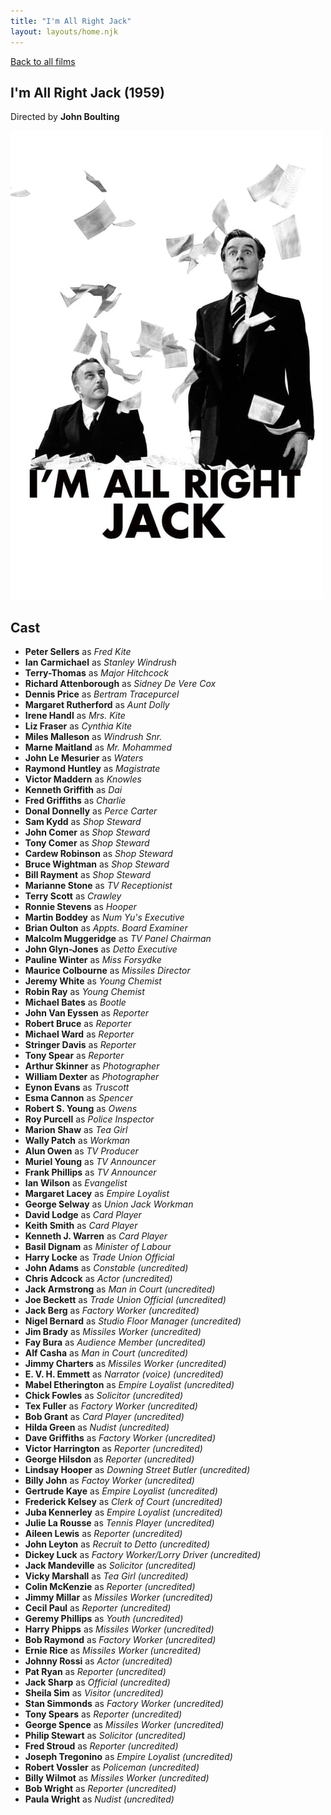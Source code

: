 ```yaml
---
title: "I'm All Right Jack"
layout: layouts/home.njk
---
```


<a href="../">Back to all films</a>

<article class="film">
  <h1>I'm All Right Jack (1959)</h1>

  <p class="director">
    Directed by <strong>John Boulting</strong>
  </p>

  <img src="../films/posters/im-all-right-jack.jpg" alt="">

  <h2>
    Cast
  </h2>
  <ul>
    <li><strong>Peter Sellers</strong> as <em>Fred Kite</em></li>
<li><strong>Ian Carmichael</strong> as <em>Stanley Windrush</em></li>
<li><strong>Terry-Thomas</strong> as <em>Major Hitchcock</em></li>
<li><strong>Richard Attenborough</strong> as <em>Sidney De Vere Cox</em></li>
<li><strong>Dennis Price</strong> as <em>Bertram Tracepurcel</em></li>
<li><strong>Margaret Rutherford</strong> as <em>Aunt Dolly</em></li>
<li><strong>Irene Handl</strong> as <em>Mrs. Kite</em></li>
<li><strong>Liz Fraser</strong> as <em>Cynthia Kite</em></li>
<li><strong>Miles Malleson</strong> as <em>Windrush Snr.</em></li>
<li><strong>Marne Maitland</strong> as <em>Mr. Mohammed</em></li>
<li><strong>John Le Mesurier</strong> as <em>Waters</em></li>
<li><strong>Raymond Huntley</strong> as <em>Magistrate</em></li>
<li><strong>Victor Maddern</strong> as <em>Knowles</em></li>
<li><strong>Kenneth Griffith</strong> as <em>Dai</em></li>
<li><strong>Fred Griffiths</strong> as <em>Charlie</em></li>
<li><strong>Donal Donnelly</strong> as <em>Perce Carter</em></li>
<li><strong>Sam Kydd</strong> as <em>Shop Steward</em></li>
<li><strong>John Comer</strong> as <em>Shop Steward</em></li>
<li><strong>Tony Comer</strong> as <em>Shop Steward</em></li>
<li><strong>Cardew Robinson</strong> as <em>Shop Steward</em></li>
<li><strong>Bruce Wightman</strong> as <em>Shop Steward</em></li>
<li><strong>Bill Rayment</strong> as <em>Shop Steward</em></li>
<li><strong>Marianne Stone</strong> as <em>TV Receptionist</em></li>
<li><strong>Terry Scott</strong> as <em>Crawley</em></li>
<li><strong>Ronnie Stevens</strong> as <em>Hooper</em></li>
<li><strong>Martin Boddey</strong> as <em>Num Yu's Executive</em></li>
<li><strong>Brian Oulton</strong> as <em>Appts. Board Examiner</em></li>
<li><strong>Malcolm Muggeridge</strong> as <em>TV Panel Chairman</em></li>
<li><strong>John Glyn-Jones</strong> as <em>Detto Executive</em></li>
<li><strong>Pauline Winter</strong> as <em>Miss Forsydke</em></li>
<li><strong>Maurice Colbourne</strong> as <em>Missiles Director</em></li>
<li><strong>Jeremy White</strong> as <em>Young Chemist</em></li>
<li><strong>Robin Ray</strong> as <em>Young Chemist</em></li>
<li><strong>Michael Bates</strong> as <em>Bootle</em></li>
<li><strong>John Van Eyssen</strong> as <em>Reporter</em></li>
<li><strong>Robert Bruce</strong> as <em>Reporter</em></li>
<li><strong>Michael Ward</strong> as <em>Reporter</em></li>
<li><strong>Stringer Davis</strong> as <em>Reporter</em></li>
<li><strong>Tony Spear</strong> as <em>Reporter</em></li>
<li><strong>Arthur Skinner</strong> as <em>Photographer</em></li>
<li><strong>William Dexter</strong> as <em>Photographer</em></li>
<li><strong>Eynon Evans</strong> as <em>Truscott</em></li>
<li><strong>Esma Cannon</strong> as <em>Spencer</em></li>
<li><strong>Robert S. Young</strong> as <em>Owens</em></li>
<li><strong>Roy Purcell</strong> as <em>Police Inspector</em></li>
<li><strong>Marion Shaw</strong> as <em>Tea Girl</em></li>
<li><strong>Wally Patch</strong> as <em>Workman</em></li>
<li><strong>Alun Owen</strong> as <em>TV Producer</em></li>
<li><strong>Muriel Young</strong> as <em>TV Announcer</em></li>
<li><strong>Frank Phillips</strong> as <em>TV Announcer</em></li>
<li><strong>Ian Wilson</strong> as <em>Evangelist</em></li>
<li><strong>Margaret Lacey</strong> as <em>Empire Loyalist</em></li>
<li><strong>George Selway</strong> as <em>Union Jack Workman</em></li>
<li><strong>David Lodge</strong> as <em>Card Player</em></li>
<li><strong>Keith Smith</strong> as <em>Card Player</em></li>
<li><strong>Kenneth J. Warren</strong> as <em>Card Player</em></li>
<li><strong>Basil Dignam</strong> as <em>Minister of Labour</em></li>
<li><strong>Harry Locke</strong> as <em>Trade Union Official</em></li>
<li><strong>John Adams</strong> as <em>Constable (uncredited)</em></li>
<li><strong>Chris Adcock</strong> as <em>Actor (uncredited)</em></li>
<li><strong>Jack Armstrong</strong> as <em>Man in Court (uncredited)</em></li>
<li><strong>Joe Beckett</strong> as <em>Trade Union Official (uncredited)</em></li>
<li><strong>Jack Berg</strong> as <em>Factory Worker (uncredited)</em></li>
<li><strong>Nigel Bernard</strong> as <em>Studio Floor Manager (uncredited)</em></li>
<li><strong>Jim Brady</strong> as <em>Missiles Worker (uncredited)</em></li>
<li><strong>Fay Bura</strong> as <em>Audience Member (uncredited)</em></li>
<li><strong>Alf Casha</strong> as <em>Man in Court (uncredited)</em></li>
<li><strong>Jimmy Charters</strong> as <em>Missiles Worker (uncredited)</em></li>
<li><strong>E. V. H. Emmett</strong> as <em>Narrator (voice) (uncredited)</em></li>
<li><strong>Mabel Etherington</strong> as <em>Empire Loyalist (uncredited)</em></li>
<li><strong>Chick Fowles</strong> as <em>Solicitor (uncredited)</em></li>
<li><strong>Tex Fuller</strong> as <em>Factory Worker (uncredited)</em></li>
<li><strong>Bob Grant</strong> as <em>Card Player (uncredited)</em></li>
<li><strong>Hilda Green</strong> as <em>Nudist (uncredited)</em></li>
<li><strong>Dave Griffiths</strong> as <em>Factory Worker (uncredited)</em></li>
<li><strong>Victor Harrington</strong> as <em>Reporter (uncredited)</em></li>
<li><strong>George Hilsdon</strong> as <em>Reporter (uncredited)</em></li>
<li><strong>Lindsay Hooper</strong> as <em>Downing Street Butler (uncredited)</em></li>
<li><strong>Billy John</strong> as <em>Factoy Worker (uncredited)</em></li>
<li><strong>Gertrude Kaye</strong> as <em>Empire Loyalist (uncredited)</em></li>
<li><strong>Frederick Kelsey</strong> as <em>Clerk of Court (uncredited)</em></li>
<li><strong>Juba Kennerley</strong> as <em>Empire Loyalist (uncredited)</em></li>
<li><strong>Julie La Rousse</strong> as <em>Tennis Player (uncredited)</em></li>
<li><strong>Aileen Lewis</strong> as <em>Reporter (uncredited)</em></li>
<li><strong>John Leyton</strong> as <em>Recruit to Detto (uncredited)</em></li>
<li><strong>Dickey Luck</strong> as <em>Factory Worker/Lorry Driver (uncredited)</em></li>
<li><strong>Jack Mandeville</strong> as <em>Solicitor (uncredited)</em></li>
<li><strong>Vicky Marshall</strong> as <em>Tea Girl (uncredited)</em></li>
<li><strong>Colin McKenzie</strong> as <em>Reporter (uncredited)</em></li>
<li><strong>Jimmy Millar</strong> as <em>Missiles Worker (uncredited)</em></li>
<li><strong>Cecil Paul</strong> as <em>Reporter (uncredited)</em></li>
<li><strong>Geremy Phillips</strong> as <em>Youth (uncredited)</em></li>
<li><strong>Harry Phipps</strong> as <em>Missiles Worker (uncredited)</em></li>
<li><strong>Bob Raymond</strong> as <em>Factory Worker (uncredited)</em></li>
<li><strong>Ernie Rice</strong> as <em>Missiles Worker (uncredited)</em></li>
<li><strong>Johnny Rossi</strong> as <em>Actor (uncredited)</em></li>
<li><strong>Pat Ryan</strong> as <em>Reporter (uncredited)</em></li>
<li><strong>Jack Sharp</strong> as <em>Official (uncredited)</em></li>
<li><strong>Sheila Sim</strong> as <em>Visitor (uncredited)</em></li>
<li><strong>Stan Simmonds</strong> as <em>Factory Worker (uncredited)</em></li>
<li><strong>Tony Spears</strong> as <em>Reporter (uncredited)</em></li>
<li><strong>George Spence</strong> as <em>Missiles Worker (uncredited)</em></li>
<li><strong>Philip Stewart</strong> as <em>Solicitor (uncredited)</em></li>
<li><strong>Fred Stroud</strong> as <em>Reporter (uncredited)</em></li>
<li><strong>Joseph Tregonino</strong> as <em>Empire Loyalist (uncredited)</em></li>
<li><strong>Robert Vossler</strong> as <em>Policeman (uncredited)</em></li>
<li><strong>Billy Wilmot</strong> as <em>Missiles Worker (uncredited)</em></li>
<li><strong>Bob Wright</strong> as <em>Reporter (uncredited)</em></li>
<li><strong>Paula Wright</strong> as <em>Nudist (uncredited)</em></li>
  </ul>
</article>
